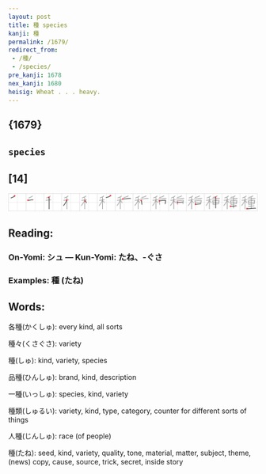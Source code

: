 ```yaml
---
layout: post
title: 種 species
kanji: 種
permalink: /1679/
redirect_from:
 - /種/
 - /species/
pre_kanji: 1678
nex_kanji: 1680
heisig: Wheat . . . heavy.
---
```


## {1679}

## `species`

## [14]

<div class="stroke"><img src="../images/E7A8AE.png" /></div>

## Reading:

### On-Yomi: シュ &mdash; Kun-Yomi: たね、-ぐさ

### Examples: 種 (たね)

## Words:

各種(かくしゅ): every kind, all sorts

種々(くさぐさ): variety

種(しゅ): kind, variety, species

品種(ひんしゅ): brand, kind, description

一種(いっしゅ): species, kind, variety

種類(しゅるい): variety, kind, type, category, counter for different sorts of things

人種(じんしゅ): race (of people)

種(たね): seed, kind, variety, quality, tone, material, matter, subject, theme, (news) copy, cause, source, trick, secret, inside story
